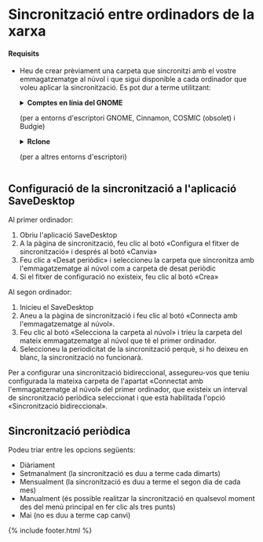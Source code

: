 # Sincronització entre ordinadors de la xarxa
#### Requisits
- Heu de crear prèviament una carpeta que sincronitzi amb el vostre emmagatzematge al núvol i que sigui disponible a cada ordinador que voleu aplicar la sincronització. Es pot dur a terme utilitzant:

  <details>
    <summary><b>Comptes en línia del GNOME</b><p>(per a entorns d'escriptori GNOME, Cinnamon, COSMIC (obsolet) i Budgie)</p></summary>
    <ul>
      <li>Obriu la configuració del GNOME</li>
      <li>Aneu a la secció dels comptes en línia i trieu el servei al núvol de la vostra preferència</li>
    </ul>
    <img src="https://raw.githubusercontent.com/vikdevelop/SaveDesktop/webpage/wiki/synchronization/screenshots/OnlineAccounts_en.png">
    
  </details>

  <details>
    <summary><b>Rclone</b><p>(per a altres entorns d'escriptori)</p></summary>
    <ul>
      <li>Instal·leu el Rclone</li>
      <pre><code>sudo -v ; curl https://rclone.org/install.sh | sudo bash</code></pre>
      <li>Utilitzeu aquesta ordre que crearà la carpeta al núvol, configura el Rclone i munta la carpeta
      <pre><code>mkdir -p ~/drive &amp;&amp; rclone config create drive el-vostre-servei-al-núvol &amp;&amp; nohup rclone mount drive: ~/drive --vfs-cache-mode writes &amp; echo "S'ha muntat la unitat correctament"</code></pre>
      <p>* En comptes d' `el-vostre-servei-al-núvol ` indiqueu el nom del proveïdor de serveis, com ara `drive` (per al Google Drive), `onedrive`, `dropbox`, etc.</p></li>
      <li>Permeteu l'accés a la carpeta creada mitjançant l'aplicació [Flatseal app](https://flathub.org/apps/com.github.tchx84.Flatseal).</li>
    </ul>
  </details>
  
## Configuració de la sincronització a l'aplicació SaveDesktop
Al primer ordinador:
1. Obriu l'aplicació SaveDesktop
2. A la pàgina de sincronització, feu clic al botó «Configura el fitxer de sincronització» i després al botó «Canvia»
3. Feu clic a «Desat periòdic» i seleccioneu la carpeta que sincronitza amb l'emmagatzematge al núvol com a carpeta de desat periòdic
4. Si el fitxer de configuració no existeix, feu clic al botó «Crea»

Al segon ordinador:
1. Inicieu el SaveDesktop
2. Aneu a la pàgina de sincronització i feu clic al botó «Connecta amb l'emmagatzematge al núvol».
3. Feu clic al botó «Selecciona la carpeta al núvol» i trieu la carpeta del mateix emmagatzematge al núvol que té el primer ordinador.
4. Seleccioneu la periodicitat de la sincronització perquè, si ho deixeu en blanc, la sincronització no funcionarà.

Per a configurar una sincronització bidireccional, assegureu-vos que teniu configurada la mateixa carpeta de l'apartat «Connectat amb l'emmagatzematge al núvol» del primer ordinador, que existeix un interval de sincronització periòdica seleccionat i que està habilitada l'opció «Sincronització bidireccional».

## Sincronització periòdica
Podeu triar entre les opcions següents:
- Diàriament
- Setmanalment (la sincronització es duu a terme cada dimarts)
- Mensualment (la sincronització es duu a terme el segon dia de cada mes)
- Manualment (és possible realitzar la sincronització en qualsevol moment des del menú principal en fer clic als tres punts)
- Mai (no es duu a terme cap canvi)

{% include footer.html %}
